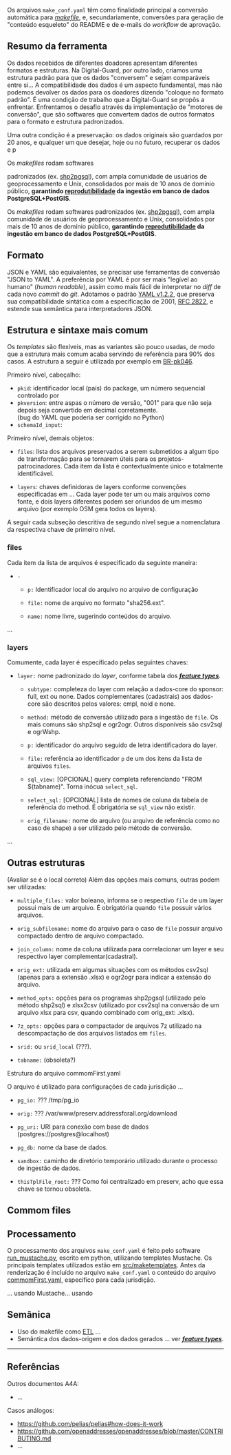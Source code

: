 
Os arquivos `make_conf.yaml` têm como finalidade principal a conversão automática para [*makefile*](https://en.wikipedia.org/wiki/Make_(software)#Makefile), e, secundariamente, conversões para geração de "conteúdo esqueleto" do README e de e-mails do _workflow_ de aprovação. 

## Resumo da ferramenta

Os dados recebidos de diferentes doadores apresentam diferentes formatos e estruturas. Na Digital-Guard, por outro lado, criamos uma estrutura padrão para que os dados "conversem" e sejam comparáveis entre si... A compatibilidade dos dados é um aspecto fundamental, mas não podemos devolver os dados para os doadores dizendo "coloque no formato padrão". É uma condição de trabalho que a Digital-Guard se propôs a enfrentar. Enfrentamos o desafio através da implementação de "motores de conversão", que são softwares que convertem dados de outros formatos para o formato e estrutura padronizados.

Uma outra condição é a preservação: os dados originais são guardados por 20 anos, e qualquer um que desejar, hoje ou no futuro, recuperar os dados e p

Os _makefiles_ rodam softwares


padronizados (ex. [shp2pgsql](https://postgis.net/docs/using_postgis_dbmanagement.html#shp2pgsql_usage)), com ampla comunidade de usuários de geoprocessamento e Unix,  consolidados por mais de 10 anos de domínio público, **garantindo [reprodutibilidade](https://pt.wikipedia.org/wiki/Reprodutibilidade)  da ingestão em banco de dados PostgreSQL+PostGIS**.


Os _makefiles_ rodam softwares padronizados (ex. [shp2pgsql](https://postgis.net/docs/using_postgis_dbmanagement.html#shp2pgsql_usage)), com ampla comunidade de usuários de geoprocessamento e Unix,  consolidados por mais de 10 anos de domínio público, **garantindo [reprodutibilidade](https://pt.wikipedia.org/wiki/Reprodutibilidade)  da ingestão em banco de dados PostgreSQL+PostGIS**.

## Formato

JSON e YAML são equivalentes, se precisar use ferramentas de conversão "JSON to YAML". A preferência por YAML é por ser mais "legível ao humano" (*human readable*),  assim como mais fácil de interpretar no *diff* de cada novo *commit* do *git*. Adotamos o padrão [YAML v1.2.2](https://yaml.org/spec/1.2.2), que preserva sua compatibilidade sintática com a especificação de 2001, [RFC&#160;2822](https://www.rfc-editor.org/rfc/rfc2822.txt), e estende sua semântica para interpretadores JSON.

## Estrutura e sintaxe mais comum

Os *templates* são flexíveis, mas as variantes são pouco usadas, de modo que a estrutura mais comum acaba servindo de referência para 90% dos casos. A estrutura a seguir é utilizada por exemplo em [BR-pk046](http://git.digital-guard.org/preserv-BR/blob/main/data/AC/RioBranco/_pk046/make_conf.yaml).

Primeiro nível, cabeçalho:

* `pkid`:      identificador local (país) do package, um número sequencial controlado por  
* `pkversion`: entre aspas o número de versão, "001" para que não seja depois seja convertido em decimal corretamente. <br/>(bug do YAML que poderia ser corrigido no Python)
* `schemaId_input`:

Primeiro nível, demais objetos:

* `files`: lista dos arquivos preservados a serem submetidos a algum tipo de transformação para se tornarem úteis para os projetos-patrocinadores. Cada item da lista é contextualmente único e totalmente identificável.  

* `layers`: chaves definidoras de layers conforme convenções especificadas em ... Cada layer pode ter um ou mais arquivos como fonte, e dois layers diferentes podem ser oriundos de um mesmo arquivo (por exemplo OSM gera todos os layers).

A seguir cada subseção descritiva de segundo nível segue a nomenclatura da respectiva chave de primeiro nível.

### files

Cada item da lista de arquivos é especificado da seguinte maneira:

* `-`

  * `p:`    Identificador local do arquivo no arquivo de configuração

  * `file:` nome de arquivo no formato "sha256.ext".

  * `name:` nome livre, sugerindo conteúdos do arquivo.

...

### layers

Comumente, cada layer é especificado pelas seguintes chaves:

* `layer:` nome padronizado do *layer*, conforme tabela dos [***feature types***](ftypes.md).  

  * `subtype:` completeza do layer com relação a dados-core do sponsor: full, ext ou none. Dados complementares (cadastrais) aos dados-core são descritos pelos valores: cmpl, noid e none.

  * `method:` método de conversão utilizado para a ingestão de `file`. Os mais comuns são shp2sql e ogr2ogr. Outros disponíveis são csv2sql e ogrWshp.

  * `p:` identificador do arquivo seguido de letra identificadora do layer.

  * `file:` referência ao identificador `p` de um dos itens da lista de arquivos `files`.

  * `sql_view:` [OPCIONAL] query completa referenciando "FROM $(tabname)". Torna inócua `select_sql`.

  * `select_sql:` [OPCIONAL] lista de nomes de coluna da tabela de referência do method. É obrigatória se `sql_view` não existir.

  * `orig_filename:` nome do arquivo (ou arquivo de referência como no caso de shape) a ser utilizado pelo método de conversão.

...

## Outras estruturas
(Avaliar se é o local correto)
Além das opções mais comuns, outras podem ser utilizadas:

  * `multiple_files:` valor boleano, informa se o respectivo `file` de um layer possui mais de um arquivo. É obrigatória quando `file` possuir vários arquivos.

  * `orig_subfilename:` nome do arquivo para o caso de `file` possuir arquivo compactado dentro de arquivo compactado.

  * `join_column:` nome da coluna utilizada para correlacionar um layer e seu respectivo layer complementar(cadastral).

  * `orig_ext:` utilizada em algumas situações com os métodos csv2sql (apenas para a extensão .xlsx) e ogr2ogr para indicar a extensão do arquivo.

  * `method_opts:` opções para os programas shp2pgsql (utilizado pelo método shp2sql) e xlsx2csv (utilizado por csv2sql na conversão de um arquivo xlsx para csv, quando combinado com orig_ext: .xlsx).

  * `7z_opts:` opções para o compactador de arquivos 7z utilizado na descompactação de dos arquivos listados em `files`.

  * `srid:` ou `srid_local` (???).

  * `tabname:` (obsoleta?)


Estrutura do arquivo commomFirst.yaml

O arquivo é utilizado para configurações de cada jurisdição ...

* `pg_io:`   ??? /tmp/pg_io

* `orig:`    ??? /var/www/preserv.addressforall.org/download

* `pg_uri:`  URI para conexão com base de dados (postgres://postgres@localhost)

* `pg_db:`   nome da base de dados.

* `sandbox:` caminho de diretório temporário utilizado durante o processo de ingestão de dados.

* `thisTplFile_root:` ??? Como foi centralizado em preserv, acho que essa chave se tornou obsoleta.


## Commom files

## Processamento

O processamento dos arquivos `make_conf.yaml` é feito pelo software [run_mustache.py](http://git.digital-guard.org/preserv/blob/main/src/run_mustache.py), escrito em python, utilizando templates Mustache. Os principais templates utilizados estão em [src/maketemplates](http://git.digital-guard.org/preserv/tree/main/src/maketemplates). Antes da renderização é incluído no arquivo `make_conf.yaml` o conteúdo do arquivo [commomFirst.yaml](http://git.digital-guard.org/preserv-BR/blob/main/src/maketemplates/commomFirst.yaml), especifico para cada jurisdição.  

... usando Mustache... usando

## Semânica

* Uso do makefile como [ETL](https://en.wikipedia.org/wiki/Extract,_transform,_load) ...
* Semântica dos dados-origem e dos dados gerados ... ver [***feature types***](http://git.digital-guard.org/preserv/blob/main/docs/pt/ftypes.md).

----

##  Referências

Outros documentos A4A:
* ...

Casos análogos:
* https://github.com/pelias/pelias#how-does-it-work
* https://github.com/openaddresses/openaddresses/blob/master/CONTRIBUTING.md
* ...
